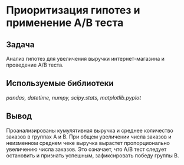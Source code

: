 # Приоритизация гипотез и применение А/В теста

## Задача
Анализ гипотез для увеличения выручки интернет-магазина и проведение А/В теста.

## Используемые библиотеки
_pandas, datetime, numpy, scipy.stats, matplotlib.pyplot_

## Вывод
Проанализированы кумулятивная выручка и среднее количество заказов в группах А и В. При общем увеличении числа заказов и неизменном среднем чеке выручка вырастет пропорционально увеличению числа заказов. Это означает, что А/В тест следует остановить и признать успешным, зафиксировать победу группы B.
